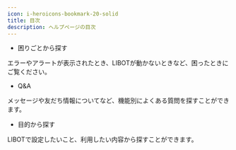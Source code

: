 ```yaml
---
icon: i-heroicons-bookmark-20-solid
title: 目次
description: ヘルプページの目次
---
```


- 困りごとから探す

エラーやアラートが表示されたとき、LIBOTが動かないときなど、困ったときにご覧ください。
 

- Q&A

メッセージや友だち情報についてなど、機能別によくある質問を探すことができます。

- 目的から探す

LIBOTで設定したいこと、利用したい内容から探すことができます。
